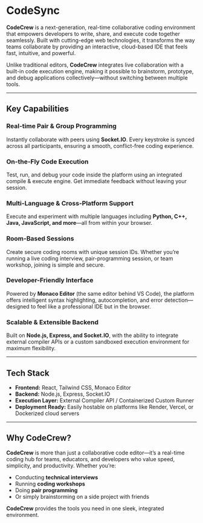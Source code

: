 # CodeSync

**CodeCrew** is a next-generation, real-time collaborative coding environment that empowers developers to write, share, and execute code together seamlessly. Built with cutting-edge web technologies, it transforms the way teams collaborate by providing an interactive, cloud-based IDE that feels fast, intuitive, and powerful.

Unlike traditional editors, **CodeCrew** integrates live collaboration with a built-in code execution engine, making it possible to brainstorm, prototype, and debug applications collectively—without switching between multiple tools.

---

## Key Capabilities

### Real-time Pair & Group Programming
Instantly collaborate with peers using **Socket.IO**. Every keystroke is synced across all participants, ensuring a smooth, conflict-free coding experience.

### On-the-Fly Code Execution
Test, run, and debug your code inside the platform using an integrated compile & execute engine. Get immediate feedback without leaving your session.

### Multi-Language & Cross-Platform Support
Execute and experiment with multiple languages including **Python, C++, Java, JavaScript, and more**—all from within your browser.

### Room-Based Sessions
Create secure coding rooms with unique session IDs. Whether you’re running a live coding interview, pair-programming session, or team workshop, joining is simple and secure.

### Developer-Friendly Interface
Powered by **Monaco Editor** (the same editor behind VS Code), the platform offers intelligent syntax highlighting, autocompletion, and error detection—designed to feel like a professional IDE but in the browser.

### Scalable & Extensible Backend
Built on **Node.js, Express, and Socket.IO**, with the ability to integrate external compiler APIs or a custom sandboxed execution environment for maximum flexibility.

---

## Tech Stack

- **Frontend:** React, Tailwind CSS, Monaco Editor  
- **Backend:** Node.js, Express, Socket.IO  
- **Execution Layer:** External Compiler API / Containerized Custom Runner  
- **Deployment Ready:** Easily hostable on platforms like Render, Vercel, or Dockerized cloud servers  

---

## Why CodeCrew?

**CodeCrew** is more than just a collaborative code editor—it’s a real-time coding hub for teams, educators, and developers who value speed, simplicity, and productivity. Whether you’re:  

- Conducting **technical interviews**  
- Running **coding workshops**  
- Doing **pair programming**  
- Or simply brainstorming on a side project with friends  

**CodeCrew** provides the tools you need in one sleek, integrated environment.
